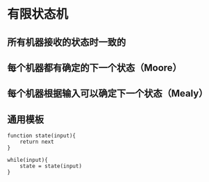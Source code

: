 # 有限状态机
## 所有机器接收的状态时一致的
## 每个机器都有确定的下一个状态（Moore）
## 每个机器根据输入可以确定下一个状态（Mealy）

## 通用模板
	function state(input){
		return next
	}

	while(input){
		state = state(input)
	}